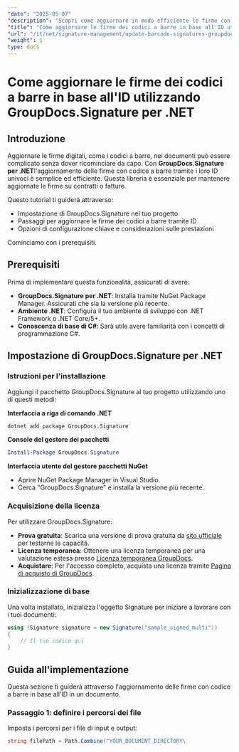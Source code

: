 ```yaml
---
"date": "2025-05-07"
"description": "Scopri come aggiornare in modo efficiente le firme con codice a barre nei documenti con GroupDocs.Signature per .NET. Segui la nostra guida dettagliata sulla gestione delle firme."
"title": "Come aggiornare le firme dei codici a barre in base all'ID utilizzando GroupDocs.Signature per .NET"
"url": "/it/net/signature-management/update-barcode-signatures-groupdocs-signature-net/"
"weight": 1
type: docs
---
```

# Come aggiornare le firme dei codici a barre in base all'ID utilizzando GroupDocs.Signature per .NET

## Introduzione
Aggiornare le firme digitali, come i codici a barre, nei documenti può essere complicato senza dover ricominciare da capo. Con **GroupDocs.Signature per .NET**l'aggiornamento delle firme con codice a barre tramite i loro ID univoci è semplice ed efficiente. Questa libreria è essenziale per mantenere aggiornate le firme su contratti o fatture.

Questo tutorial ti guiderà attraverso:
- Impostazione di GroupDocs.Signature nel tuo progetto
- Passaggi per aggiornare le firme dei codici a barre tramite ID
- Opzioni di configurazione chiave e considerazioni sulle prestazioni

Cominciamo con i prerequisiti.

## Prerequisiti
Prima di implementare questa funzionalità, assicurati di avere:
- **GroupDocs.Signature per .NET**: Installa tramite NuGet Package Manager. Assicurati che sia la versione più recente.
- **Ambiente .NET**: Configura il tuo ambiente di sviluppo con .NET Framework o .NET Core/5+.
- **Conoscenza di base di C#**: Sarà utile avere familiarità con i concetti di programmazione C#.

## Impostazione di GroupDocs.Signature per .NET
### Istruzioni per l'installazione
Aggiungi il pacchetto GroupDocs.Signature al tuo progetto utilizzando uno di questi metodi:

**Interfaccia a riga di comando .NET**
```bash
dotnet add package GroupDocs.Signature
```

**Console del gestore dei pacchetti**
```powershell
Install-Package GroupDocs.Signature
```

**Interfaccia utente del gestore pacchetti NuGet**
- Aprire NuGet Package Manager in Visual Studio.
- Cerca "GroupDocs.Signature" e installa la versione più recente.

### Acquisizione della licenza
Per utilizzare GroupDocs.Signature:
- **Prova gratuita**: Scarica una versione di prova gratuita da [sito ufficiale](https://releases.groupdocs.com/signature/net/) per testarne le capacità.
- **Licenza temporanea**: Ottenere una licenza temporanea per una valutazione estesa presso [Licenza temporanea GroupDocs](https://purchase.groupdocs.com/temporary-license/).
- **Acquistare**: Per l'accesso completo, acquista una licenza tramite [Pagina di acquisto di GroupDocs](https://purchase.groupdocs.com/buy).

### Inizializzazione di base
Una volta installato, inizializza l'oggetto Signature per iniziare a lavorare con i tuoi documenti:

```csharp
using (Signature signature = new Signature("sample_signed_multi"))
{
    // Il tuo codice qui
}
```

## Guida all'implementazione
Questa sezione ti guiderà attraverso l'aggiornamento delle firme con codice a barre in base all'ID in un documento.

### Passaggio 1: definire i percorsi dei file
Imposta i percorsi per i file di input e output:

```csharp
string filePath = Path.Combine("YOUR_DOCUMENT_DIRECTORY\